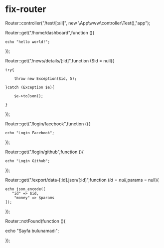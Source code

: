 # fix-router


Router::controller("/test/[:all]", new \App\www\controller\Test(),"app");

Router::get("/home/dashboard",function (){

    echo "hello world!";

});

Router::get("/news/details/[:id]",function ($id = null){

    try{

        throw new Exception($id, 5);

    }catch (Exception $e){

        $e->toJson();

    }

});

Router::get("/login/facebook",function (){

    echo "Login Facebook";

});

Router::get("/login/github",function (){

    echo "Login Github";

});

Router::get("/export/data-[:id].json/[:id]",function ($id = null,$params = null){

    echo json_encode([
       "id" => $id,
        "money" => $params
    ]);

});

Router::notFound(function (){

   echo "Sayfa bulunamadı";

});
